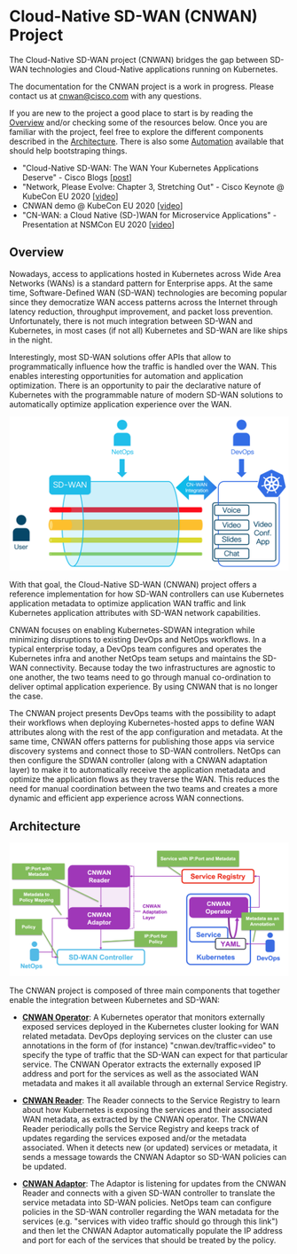 # Cloud-Native SD-WAN (CNWAN) Project

The Cloud-Native SD-WAN project (CNWAN) bridges the gap between SD-WAN technologies and Cloud-Native applications running on Kubernetes.

The documentation for the CNWAN project is a work in progress. Please contact us at [cnwan@cisco.com](mailto:cnwan@cisco.com) with any questions.

If you are new to the project a good place to start is by reading the [Overview](#overview) and/or checking some of the resources below. Once you are familiar with the project, feel free to explore the different components described in the [Architecture](#architecture). There is also some [Automation](https://github.com/CloudNativeSDWAN/cnwan-automation) available that should help bootstraping things.

* "Cloud-Native SD-WAN: The WAN Your Kubernetes Applications Deserve" - Cisco Blogs [[post](https://blogs.cisco.com/networking/introducing-the-cloud-native-sd-wan-project)]
* "Network, Please Evolve: Chapter 3, Stretching Out" - Cisco Keynote @ KubeCon EU 2020 [[video](https://www.cisco.com/c/en/us/training-events/events/kubecon-europe.html?socialshare=lightbox_video1_keynote)]
* CNWAN demo @ KubeCon EU 2020 [[video](https://www.cisco.com/c/en/us/training-events/events/kubecon-europe.html#~demos-and-presentations)]
* "CN-WAN: a Cloud Native (SD-)WAN for Microservice Applications" - Presentation at NSMCon EU 2020 [[video](https://www.youtube.com/watch?v=C28_WTyT-KI)]


## Overview

Nowadays, access to applications hosted in Kubernetes across Wide Area Networks (WANs) is a standard pattern for Enterprise apps. At the same time, Software-Defined WAN (SD-WAN) technologies are becoming popular since they democratize WAN access patterns across the Internet through latency reduction, throughput improvement, and packet loss prevention. Unfortunately, there is not much integration between SD-WAN and Kubernetes, in most cases (if not all) Kubernetes and SD-WAN are like ships in the night.

Interestingly, most SD-WAN solutions offer APIs that allow to programmatically influence how the traffic is handled over the WAN. This enables interesting opportunities for automation and application optimization. There is an opportunity to pair the declarative nature of Kubernetes with the programmable nature of modern SD-WAN solutions to automatically optimize application experience over the WAN.

![CNWAN Integration](https://raw.githubusercontent.com/CloudNativeSDWAN/cnwan-docs/master/img/cnwan-overview.png)

With that goal, the Cloud-Native SD-WAN (CNWAN) project offers a reference implementation for how SD-WAN controllers can use Kubernetes application metadata to optimize application WAN traffic and link Kubernetes application attributes with SD-WAN network capabilities. 

CNWAN focuses on enabling Kubernetes-SDWAN integration while minimizing disruptions to existing DevOps and NetOps workflows. In a typical enterprise today, a DevOps team configures and operates the Kubernetes infra and another NetOps team setups and maintains the SD-WAN connectivity. Because today the two infrastructures are agnostic to one another, the two teams need to go through manual co-ordination to deliver optimal application experience. By using CNWAN that is no longer the case.

The CNWAN project presents DevOps teams with the possibility to adapt their workflows when deploying Kubernetes-hosted apps to define WAN attributes along with the rest of the app configuration and metadata. At the same time, CNWAN offers patterns for publishing those apps via service discovery systems and connect those to SD-WAN controllers. NetOps can then configure the SDWAN controller (along with a CNWAN adaptation layer) to make it to automatically receive the application metadata and optimize the application flows as they traverse the WAN. This reduces the need for manual coordination between the two teams and creates a more dynamic and efficient app experience across WAN connections.

## Architecture

![CNWAN Architecture](https://raw.githubusercontent.com/CloudNativeSDWAN/cnwan-docs/master/img/cnwan-arch.png)

The CNWAN project is composed of three main components that together enable the integration between Kubernetes and SD-WAN:

- **[CNWAN Operator](https://github.com/CloudNativeSDWAN/cnwan-operator)**: A Kubernetes operator that monitors externally exposed services deployed in the Kubernetes cluster looking for WAN related metadata. DevOps deploying services on the cluster can use annotations in the form of (for instance) "cnwan.dev/traffic=video" to specify the type of traffic that the SD-WAN can expect for that particular service. The CNWAN Operator extracts the externally exposed IP address and port for the services as well as the associated WAN metadata and makes it all available through an external Service Registry. 

- **[CNWAN Reader](https://github.com/CloudNativeSDWAN/cnwan-reader)**: The Reader connects to the Service Registry to learn about how Kubernetes is exposing the services and their associated WAN metadata, as extracted by the CNWAN operator. The CNWAN Reader periodically polls the Service Registry and keeps track of updates regarding the services exposed and/or the metadata associated. When it detects new (or updated) services or metadata, it sends a message towards the CNWAN Adaptor so SD-WAN policies can be updated.

- **[CNWAN Adaptor](https://github.com/CloudNativeSDWAN/cnwan-adaptor)**: The Adaptor is listening for updates from the CNWAN Reader and connects with a given SD-WAN controller to translate the service metadata into SD-WAN policies. NetOps team can configure policies in the SD-WAN controller regarding the WAN metadata for the services (e.g. "services with video traffic should go through this link") and then let the CNWAN Adaptor automatically populate the IP address and port for each of the services that should be treated by the policy.